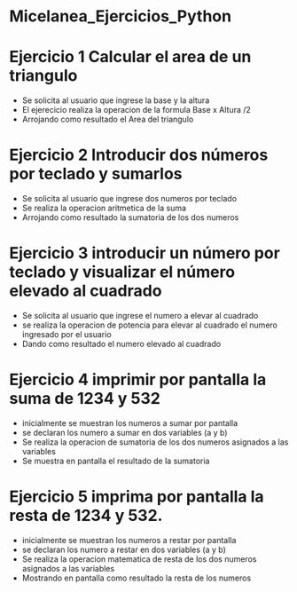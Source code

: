 # Micelanea_Ejercicios_Python
# Ejercicio 1 Calcular el area de un triangulo
  - Se solicita al usuario que ingrese la base y la altura
  - El ejerecicio realiza la operacion de la formula Base x Altura /2
  - Arrojando como resultado el Area del triangulo

# Ejercicio 2 Introducir dos números por teclado y sumarlos
  - Se solicita al usuario que ingrese dos numeros por teclado
  - Se realiza la operacion aritmetica de la suma
  - Arrojando como resultado la sumatoria de los dos numeros

# Ejercicio 3 introducir un número por teclado y visualizar el número   elevado al cuadrado
  - Se solicita al usuario que ingrese el numero a elevar al cuadrado
  - se realiza la operacion de potencia para elevar al cuadrado el numero ingresado por el usuario
  - Dando como resultado el numero elevado al cuadrado

# Ejercicio 4 imprimir por pantalla la suma de 1234 y 532
  - inicialmente se muestran los numeros a sumar por pantalla
  - se declaran los numero a sumar en dos variables (a y b)
  - Se realiza la operacion de sumatoria de los dos numeros asignados a las variables
  - Se muestra en pantalla el resultado de la sumatoria

# Ejercicio 5 imprima por pantalla la resta de 1234 y 532.
  - inicialmente se muestran los numeros a restar por pantalla
  - se declaran los numero a restar en dos variables (a y b)
  - Se realiza la operacion matematica de resta de los dos numeros asignados a las variables
  - Mostrando en pantalla como resultado la resta de los numeros
